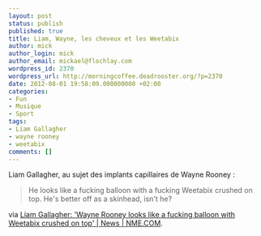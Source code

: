 ```yaml
---
layout: post
status: publish
published: true
title: Liam, Wayne, les cheveux et les Weetabix
author: mick
author_login: mick
author_email: mickael@flochlay.com
wordpress_id: 2370
wordpress_url: http://morningcoffee.deadrooster.org/?p=2370
date: 2012-08-01 19:58:09.000000000 +02:00
categories:
- Fun
- Musique
- Sport
tags:
- Liam Gallagher
- wayne rooney
- weetabix
comments: []
---
```

Liam Gallagher, au sujet des implants capillaires de Wayne Rooney :
<blockquote>He looks like a fucking balloon with a fucking Weetabix crushed on top. He's better off as a skinhead, isn't he?</blockquote>
via <a href="http://www.nme.com/news/oasis/65259">Liam Gallagher: 'Wayne Rooney looks like a fucking balloon with Weetabix crushed on top' | News | NME.COM</a>.
